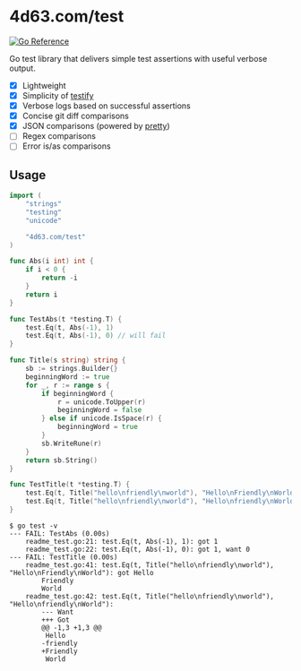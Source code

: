 # 4d63.com/test

[![Go Reference](https://pkg.go.dev/badge/4d63.com/test.svg)](https://pkg.go.dev/4d63.com/test)

Go test library that delivers simple test assertions with useful verbose output.

 - [x] Lightweight
 - [x] Simplicity of [testify](https://github.com/stretchr/testify)
 - [x] Verbose logs based on successful assertions
 - [x] Concise git diff comparisons
 - [x] JSON comparisons (powered by [pretty](https://github.com/tidwall/pretty))
 - [ ] Regex comparisons
 - [ ] Error is/as comparisons

## Usage

```go
import (
	"strings"
	"testing"
	"unicode"

	"4d63.com/test"
)

func Abs(i int) int {
	if i < 0 {
		return -i
	}
	return i
}

func TestAbs(t *testing.T) {
	test.Eq(t, Abs(-1), 1)
	test.Eq(t, Abs(-1), 0) // will fail
}

func Title(s string) string {
	sb := strings.Builder{}
	beginningWord := true
	for _, r := range s {
		if beginningWord {
			r = unicode.ToUpper(r)
			beginningWord = false
		} else if unicode.IsSpace(r) {
			beginningWord = true
		}
		sb.WriteRune(r)
	}
	return sb.String()
}

func TestTitle(t *testing.T) {
	test.Eq(t, Title("hello\nfriendly\nworld"), "Hello\nFriendly\nWorld")
	test.Eq(t, Title("hello\nfriendly\nworld"), "Hello\nfriendly\nWorld") // will fail
}
```

```
$ go test -v
--- FAIL: TestAbs (0.00s)
    readme_test.go:21: test.Eq(t, Abs(-1), 1): got 1
    readme_test.go:22: test.Eq(t, Abs(-1), 0): got 1, want 0
--- FAIL: TestTitle (0.00s)
    readme_test.go:41: test.Eq(t, Title("hello\nfriendly\nworld"), "Hello\nFriendly\nWorld"): got Hello
        Friendly
        World
    readme_test.go:42: test.Eq(t, Title("hello\nfriendly\nworld"), "Hello\nfriendly\nWorld"):
        --- Want
        +++ Got
        @@ -1,3 +1,3 @@
         Hello
        -friendly
        +Friendly
         World
```
